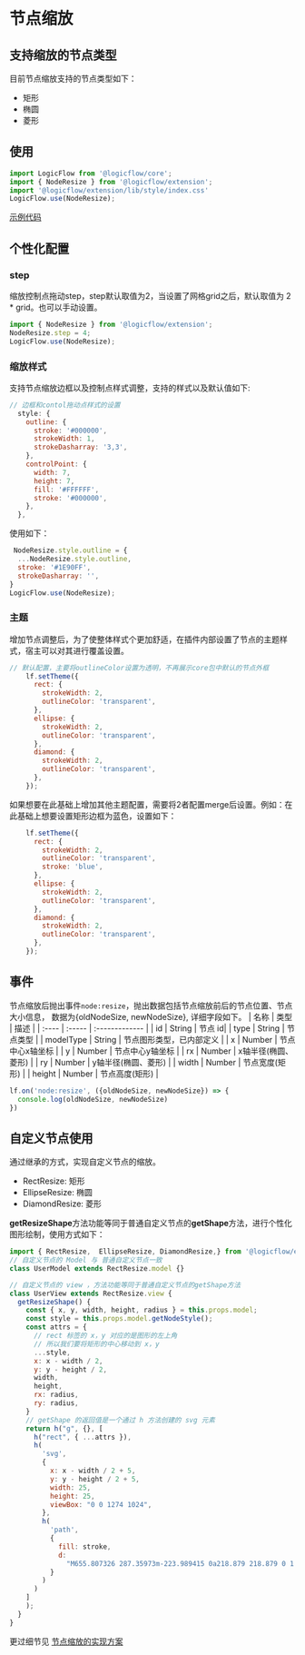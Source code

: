 # 节点缩放

## 支持缩放的节点类型
目前节点缩放支持的节点类型如下：
- 矩形
- 椭圆
- 菱形

## 使用
```js
import LogicFlow from '@logicflow/core';
import { NodeResize } from '@logicflow/extension';
import '@logicflow/extension/lib/style/index.css'
LogicFlow.use(NodeResize);
```
<example href="/examples/#/extension/node-resize" :height="650" ></example>

[示例代码](https://github.com/didi/LogicFlow/tree/master/examples/src/pages/extension/NodeResize)

## 个性化配置
### step
缩放控制点拖动step，step默认取值为2，当设置了网格grid之后，默认取值为 2 * grid。也可以手动设置。
```js
import { NodeResize } from '@logicflow/extension';
NodeResize.step = 4;
LogicFlow.use(NodeResize);
```
### 缩放样式
支持节点缩放边框以及控制点样式调整，支持的样式以及默认值如下:
```js 
// 边框和contol拖动点样式的设置
  style: {
    outline: {
      stroke: '#000000',
      strokeWidth: 1,
      strokeDasharray: '3,3',
    },
    controlPoint: {
      width: 7,
      height: 7,
      fill: '#FFFFFF',
      stroke: '#000000',
    },
  },
```
使用如下：
```js
 NodeResize.style.outline = {
  ...NodeResize.style.outline,
  stroke: '#1E90FF',
  strokeDasharray: '',
}
LogicFlow.use(NodeResize);
```
### 主题
增加节点调整后，为了使整体样式个更加舒适，在插件内部设置了节点的主题样式，宿主可以对其进行覆盖设置。
```js
// 默认配置，主要将outlineColor设置为透明，不再展示core包中默认的节点外框
    lf.setTheme({
      rect: {
        strokeWidth: 2,
        outlineColor: 'transparent',
      },
      ellipse: {
        strokeWidth: 2,
        outlineColor: 'transparent',
      },
      diamond: {
        strokeWidth: 2,
        outlineColor: 'transparent',
      },
    });
```
如果想要在此基础上增加其他主题配置，需要将2者配置merge后设置。例如：在此基础上想要设置矩形边框为蓝色，设置如下：
```js
    lf.setTheme({
      rect: {
        strokeWidth: 2,
        outlineColor: 'transparent',
        stroke: 'blue',
      },
      ellipse: {
        strokeWidth: 2,
        outlineColor: 'transparent',
      },
      diamond: {
        strokeWidth: 2,
        outlineColor: 'transparent',
      },
    });
```
## 事件
节点缩放后抛出事件`node:resize`，抛出数据包括节点缩放前后的节点位置、节点大小信息， 数据为{oldNodeSize, newNodeSize}, 详细字段如下。
| 名称  | 类型   | 描述           |
| :---- | :----- | :------------- |
| id    | String | 节点 id|
| type | String | 节点类型 |
| modelType | String | 节点图形类型，已内部定义 |
| x | Number | 节点中心x轴坐标 |
| y | Number | 节点中心y轴坐标 |
| rx | Number | x轴半径(椭圆、菱形) |
| ry | Number | y轴半径(椭圆、菱形) |
| width | Number | 节点宽度(矩形) |
| height | Number | 节点高度(矩形) |

```js
lf.on('node:resize', ({oldNodeSize, newNodeSize}) => {
  console.log(oldNodeSize, newNodeSize)
})
```
## 自定义节点使用
通过继承的方式，实现自定义节点的缩放。
- RectResize: 矩形
- EllipseResize: 椭圆
- DiamondResize: 菱形  

**getResizeShape**方法功能等同于普通自定义节点的**getShape**方法，进行个性化图形绘制，使用方式如下：

```js
import { RectResize,  EllipseResize, DiamondResize,} from '@logicflow/extension';
// 自定义节点的 Model 与 普通自定义节点一致
class UserModel extends RectResize.model {}

// 自定义节点的 view ，方法功能等同于普通自定义节点的getShape方法
class UserView extends RectResize.view {
  getResizeShape() {
    const { x, y, width, height, radius } = this.props.model;
    const style = this.props.model.getNodeStyle();
    const attrs = {
      // rect 标签的 x，y 对应的是图形的左上角
      // 所以我们要将矩形的中心移动到 x，y
      ...style,
      x: x - width / 2,
      y: y - height / 2,
      width,
      height,
      rx: radius,
      ry: radius,
    }
    // getShape 的返回值是一个通过 h 方法创建的 svg 元素
    return h("g", {}, [
      h("rect", { ...attrs }),
      h(
        'svg',
        {
          x: x - width / 2 + 5,
          y: y - height / 2 + 5,
          width: 25,
          height: 25,
          viewBox: "0 0 1274 1024",
        },
        h(
          'path',
          {
            fill: stroke,
            d:
              "M655.807326 287.35973m-223.989415 0a218.879 218.879 0 1 0 447.978829 0 218.879 218.879 0 1 0-447.978829 0ZM1039.955839 895.482975c-0.490184-212.177424-172.287821-384.030443-384.148513-384.030443-211.862739 0-383.660376 171.85302-384.15056 384.030443L1039.955839 895.482975z",
          }
        )
      )
    ]
    );
  }
}

```
更过细节见 [节点缩放的实现方案](/article/NodeResize.html)